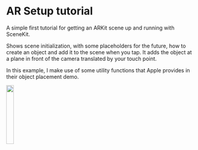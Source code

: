 # AR Setup tutorial

A simple first tutorial for getting an ARKit scene up and running with SceneKit. 

Shows scene initialization, with some placeholders for the future, how to create an object and add it to the scene when you tap. It adds the object at a plane in front of the camera translated by your touch point.

In this example, I make use of some utility functions that Apple provides in their object placement demo.

<img src="https://github.com/AbovegroundDan/ARTutorial1/blob/master/sample.jpg" width="20%" height="20%">
